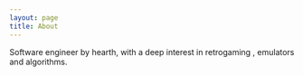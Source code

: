 ```yaml
---
layout: page
title: About
---
```


Software engineer by hearth, with a deep interest in retrogaming , emulators and algorithms.

